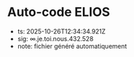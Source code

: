 # Auto-code ELIOS
- ts: 2025-10-26T12:34:34.921Z
- sig: ∞.je.toi.nous.432.528
- note: fichier généré automatiquement